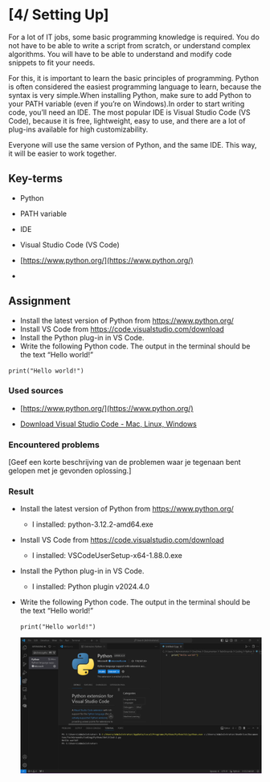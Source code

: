 # [4/ Setting Up]

For a lot of IT jobs, some basic programming knowledge is required. You do not have to be able to write a script from scratch, or understand complex algorithms. You will have to be able to understand and modify code snippets to fit your needs.

For this, it is important to learn the basic principles of programming. Python is often considered the easiest programming language to learn, because the syntax is very simple.When installing Python, make sure to add Python to your PATH variable (even if you’re on Windows).In order to start writing code, you’ll need an IDE. The most popular IDE is Visual Studio Code (VS Code), because it is free, lightweight, easy to use, and there are a lot of plug-ins available for high customizability.

Everyone will use the same version of Python, and the same IDE. This way, it will be easier to work together.

## Key-terms

- Python

- PATH variable

- IDE

- Visual Studio Code (VS Code)

- [https://www.python.org/](https://www.python.org/)

- 

## Assignment

- Install the latest version of Python from https://www.python.org/
- Install VS Code from https://code.visualstudio.com/download
- Install the Python plug-in in VS Code.
- Write the following Python code. The output in the terminal should be the text “Hello world!”  

`print("Hello world!")`

### Used sources

- [https://www.python.org/](https://www.python.org/)

- [Download Visual Studio Code - Mac, Linux, Windows](https://code.visualstudio.com/download)

### Encountered problems

[Geef een korte beschrijving van de problemen waar je tegenaan bent gelopen met je gevonden oplossing.]

### Result

- Install the latest version of Python from https://www.python.org/
  
  - I installed:  python-3.12.2-amd64.exe
    
    

- Install VS Code from https://code.visualstudio.com/download
  
  - I installed: VSCodeUserSetup-x64-1.88.0.exe
    
    

- Install the Python plug-in in VS Code.
  - I installed: Python plugin v2024.4.0
    
    

- Write the following Python code. The output in the terminal should be the text “Hello world!”  
  
  `print("Hello world!")`
  
  ![python_hello.png](python_hello.png)
  
  
